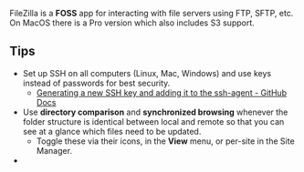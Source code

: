 FileZilla is a **FOSS** app for interacting with file servers using FTP, SFTP, etc. On MacOS there is a Pro version which also includes S3 support.

## Tips
- Set up SSH on all computers (Linux, Mac, Windows) and use keys instead of passwords for best security.
	- [Generating a new SSH key and adding it to the ssh-agent - GitHub Docs](https://docs.github.com/en/authentication/connecting-to-github-with-ssh/generating-a-new-ssh-key-and-adding-it-to-the-ssh-agent)
- Use **directory comparison** and **synchronized browsing** whenever the folder structure is identical between local and remote so that you can see at a glance which files need to be updated.
	- Toggle these via their icons, in the **View** menu, or per-site in the Site Manager.
- 
	
